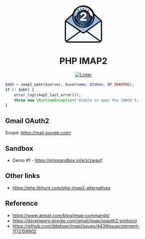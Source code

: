 <div align="center">

![PHP IMAP2](docs/logo.png)

# PHP IMAP2

[![Linter](https://github.com/javanile/php-imap2/actions/workflows/linter.yml/badge.svg)](https://github.com/javanile/php-imap2/actions/workflows/linter.yml)

</div>

```php
$mbh = imap2_open($server, $username, $token, OP_XOAUTH2);
if (! $mbh) {
    error_log(imap2_last_error());
    throw new \RuntimeException('Unable to open the INBOX');
}
```


## Gmail OAuth2

Scope: https://mail.google.com/


## Sandbox

- Demo #1 - <https://phpsandbox.io/e/x/zwauf>

## Other links 

- <https://php.libhunt.com/php-imap2-alternatives>

## Reference

- <https://www.atmail.com/blog/imap-commands/>
- <https://developers.google.com/gmail/imap/xoauth2-protocol>
- <https://github.com/ddeboer/imap/issues/443#issuecomment-1172158902>
